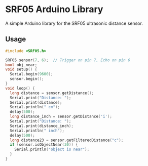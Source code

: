 # SRF05 Arduino Library

A simple Arduino library for the SRF05 ultrasonic distance sensor.

## Usage

```cpp
#include <SRF05.h>

SRF05 sensor(7, 6);  // Trigger on pin 7, Echo on pin 6
bool obj_near;
void setup() {
  Serial.begin(9600);
  sensor.begin();
}
void loop() {
  long distance = sensor.getDistance();
  Serial.print("Distance: ");
  Serial.print(distance);
  Serial.println(" cm");
  delay(500);
  long distance_inch = sensor.getDistance('i');
  Serial.print("Distance: ");
  Serial.print(distance_inch);
  Serial.println(" inch");
  delay(500);
  long distance23 = sensor.getFilteredDistance("c");
  if (sensor.isObjectNear(30)) {
    Serial.println("object is near");
  }
}

```
